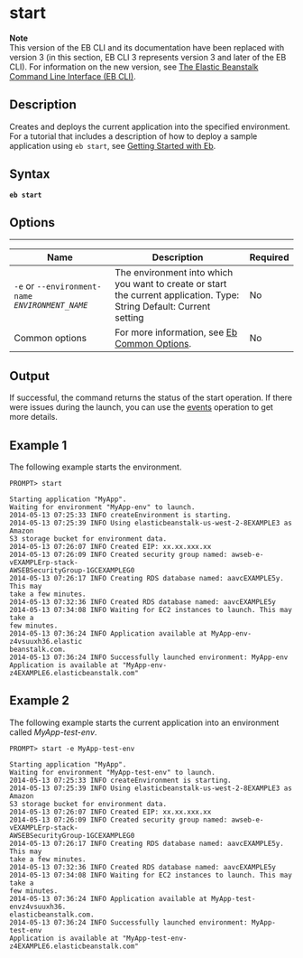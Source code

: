 # start<a name="start"></a>

**Note**  
 This version of the EB CLI and its documentation have been replaced with version 3 \(in this section, EB CLI 3 represents version 3 and later of the EB CLI\)\. For information on the new version, see [The Elastic Beanstalk Command Line Interface \(EB CLI\)](eb-cli3.md)\. 

## Description<a name="startdescription"></a>

Creates and deploys the current application into the specified environment\. For a tutorial that includes a description of how to deploy a sample application using `eb start`, see [Getting Started with Eb](command-reference-get-started.md)\.

## Syntax<a name="startsyntax"></a>

 **`eb start`** 

## Options<a name="startoptions"></a>


****  

|  Name  |  Description  |  Required  | 
| --- | --- | --- | 
|  `-e` or `--environment-name` *`ENVIRONMENT_NAME`*   |  The environment into which you want to create or start the current application\. Type: String Default: Current setting  |  No  | 
|  Common options  |  For more information, see [Eb Common Options](eb-cmd-options.md)\.  |  No  | 

## Output<a name="startoutput"></a>

If successful, the command returns the status of the start operation\. If there were issues during the launch, you can use the [events](eb-events.md) operation to get more details\.

## Example 1<a name="startexample1"></a>

The following example starts the environment\.

```
PROMPT> start

Starting application "MyApp".
Waiting for environment "MyApp-env" to launch.
2014-05-13 07:25:33 INFO createEnvironment is starting.
2014-05-13 07:25:39 INFO Using elasticbeanstalk-us-west-2-8EXAMPLE3 as Amazon
S3 storage bucket for environment data.
2014-05-13 07:26:07 INFO Created EIP: xx.xx.xxx.xx
2014-05-13 07:26:09 INFO Created security group named: awseb-e-vEXAMPLErp-stack-
AWSEBSecurityGroup-1GCEXAMPLEG0
2014-05-13 07:26:17 INFO Creating RDS database named: aavcEXAMPLE5y. This may
take a few minutes.
2014-05-13 07:32:36 INFO Created RDS database named: aavcEXAMPLE5y
2014-05-13 07:34:08 INFO Waiting for EC2 instances to launch. This may take a
few minutes.
2014-05-13 07:36:24 INFO Application available at MyApp-env-z4vsuuxh36.elastic
beanstalk.com.
2014-05-13 07:36:24 INFO Successfully launched environment: MyApp-env
Application is available at "MyApp-env-z4EXAMPLE6.elasticbeanstalk.com"
```

## Example 2<a name="startexample2"></a>

The following example starts the current application into an environment called *MyApp\-test\-env*\.

```
PROMPT> start -e MyApp-test-env

Starting application "MyApp".
Waiting for environment "MyApp-test-env" to launch.
2014-05-13 07:25:33 INFO createEnvironment is starting.
2014-05-13 07:25:39 INFO Using elasticbeanstalk-us-west-2-8EXAMPLE3 as Amazon
S3 storage bucket for environment data.
2014-05-13 07:26:07 INFO Created EIP: xx.xx.xxx.xx
2014-05-13 07:26:09 INFO Created security group named: awseb-e-vEXAMPLErp-stack-
AWSEBSecurityGroup-1GCEXAMPLEG0
2014-05-13 07:26:17 INFO Creating RDS database named: aavcEXAMPLE5y. This may
take a few minutes.
2014-05-13 07:32:36 INFO Created RDS database named: aavcEXAMPLE5y
2014-05-13 07:34:08 INFO Waiting for EC2 instances to launch. This may take a
few minutes.
2014-05-13 07:36:24 INFO Application available at MyApp-test-envz4vsuuxh36.
elasticbeanstalk.com.
2014-05-13 07:36:24 INFO Successfully launched environment: MyApp-test-env
Application is available at "MyApp-test-env-z4EXAMPLE6.elasticbeanstalk.com"
```